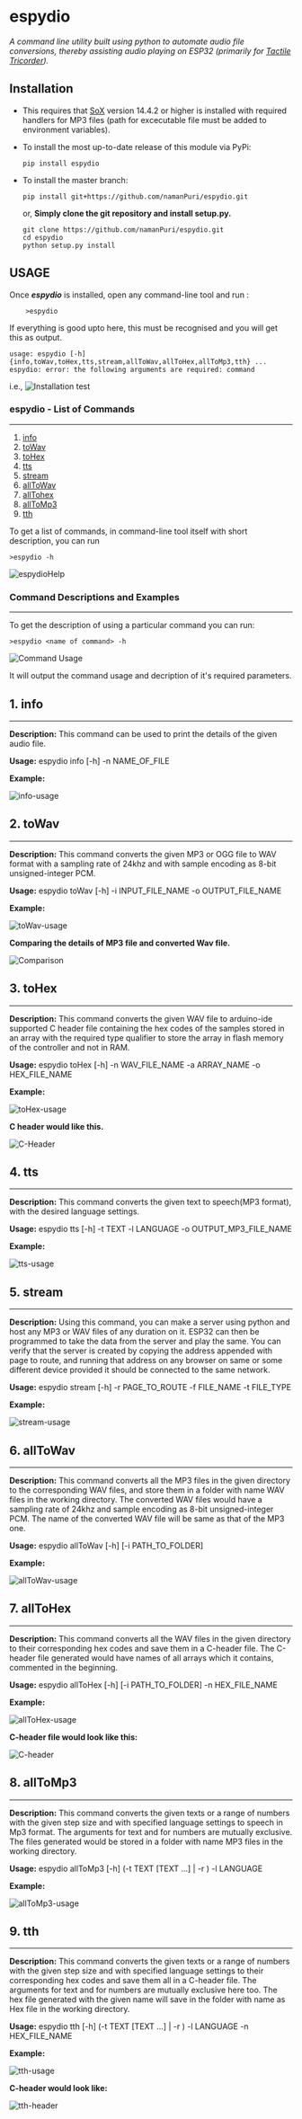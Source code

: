 # espydio

*A command line utility built using python to automate audio file conversions, thereby assisting audio playing on ESP32 (primarily for [Tactile Tricorder](temp)).*

## Installation

- This requires that [SoX](http://sox.sourceforge.net/) version 14.4.2 or higher is installed with required handlers for MP3 files (path for excecutable file must be added to environment variables).

- To install the most up-to-date release of this module via PyPi:

    ```pip install espydio```

- To install the master branch:

    ```pip install git+https://github.com/namanPuri/espydio.git```

    or, **Simply clone the git repository and install setup.py.**

    ```shell
    git clone https://github.com/namanPuri/espydio.git
    cd espydio
    python setup.py install
    ```

## USAGE

Once ***espydio*** is installed, open any command-line tool and run :

```shell
    >espydio
```

If everything is good upto here, this must be recognised and you will get this as output.

```shell
usage: espydio [-h] {info,toWav,toHex,tts,stream,allToWav,allToHex,allToMp3,tth} ...
espydio: error: the following arguments are required: command
```

i.e.,
![Installation test](docs/images/espydio_check.PNG)

### espydio - List of Commands

---

1. [info](#info)
2. [toWav](#toWav)
3. [toHex](#toHex)
4. [tts](#tts)
5. [stream](#stream)
6. [allToWav](#allToWav)
7. [allTohex](#allToHex)
8. [allToMp3](#allToMp3)
9. [tth](#th)

To get a list of commands, in command-line tool itself with short description, you can run

```shell
>espydio -h
```

![espydioHelp](docs/images/help.PNG)

### Command Descriptions and Examples

---

To get the description of using a particular command you can run:

```shell
>espydio <name of command> -h
```

![Command Usage](docs/images/command_usage.PNG)

It will output the command usage and decription of it's required parameters.

## 1. info <a name="info"></a>

---

**Description:** This command can be used to print the details of the given audio file.

**Usage:** espydio info [-h] -n NAME_OF_FILE

**Example:**

![info-usage](docs/images/info_usage.PNG)

## 2. toWav <a name="toWav"></a>

---

**Description:** This command converts the given MP3 or OGG file to WAV format with a sampling rate of 24khz and with sample encoding as 8-bit unsigned-integer PCM.

**Usage:** espydio toWav [-h] -i INPUT_FILE_NAME -o OUTPUT_FILE_NAME

**Example:**

![toWav-usage](docs/images/toWav_usage.PNG)

**Comparing the details of MP3 file and converted Wav file.**

![Comparison](docs/images/comparison.PNG)

## 3. toHex <a name="toHex"></a>

---

**Description:** This command converts the given WAV file to arduino-ide supported C header file containing the hex codes of the samples stored in an array with the required type qualifier to store the array in flash memory of the controller and not in RAM.

**Usage:** espydio toHex [-h] -n WAV_FILE_NAME -a ARRAY_NAME -o HEX_FILE_NAME

**Example:**

![toHex-usage](docs/images/toHex_usage.PNG)

**C header would like this.**

![C-Header](docs/images/c-header.PNG)

## 4. tts <a name="tts"></a>

---

**Description:** This command converts the given text to speech(MP3 format), with the desired language settings.

**Usage:** espydio tts [-h] -t TEXT -l LANGUAGE -o OUTPUT_MP3_FILE_NAME

**Example:**

![tts-usage](docs/images/tts_usage.PNG)

## 5. stream <a name="stream"></a>

---

**Description:** Using this command, you can make a server using python and host any MP3 or WAV files of any duration on it. ESP32 can then be programmed to take the data from the server and play the same. You can verify that the server is created by copying the address appended with page to route, and running that address on any browser on same or some different device provided it should be connected to the same network.

**Usage:** espydio stream [-h] -r PAGE_TO_ROUTE -f FILE_NAME -t FILE_TYPE

**Example:**

![stream-usage](docs/images/stream_usage.PNG)

## 6. allToWav <a name="allToWav"></a>

---

**Description:** This command converts all the MP3 files in the given directory to the corresponding WAV files, and store them in a folder with name WAV files in the working directory. The converted WAV files would have a sampling rate of 24khz and sample encoding as 8-bit unsigned-integer PCM. The name of the converted WAV file will be same as that of the MP3 one.

**Usage:** espydio allToWav [-h] [-i PATH_TO_FOLDER]

**Example:**

![allToWav-usage](docs/images/allToWav_usage.PNG)

## 7. allToHex <a name="allToHex"></a>

---

**Description:** This command converts all the WAV files in the given directory to their corresponding hex codes and save them in a C-header file. The C-header file generated would have names of all arrays which it contains, commented in the beginning.

**Usage:** espydio allToHex [-h] [-i PATH_TO_FOLDER] -n HEX_FILE_NAME

**Example:**

![allToHex-usage](docs/images/allToHex_usage.PNG)

**C-header file would look like this:**

![C-header](docs/images/MIMO_header.PNG)

## 8. allToMp3 <a name="allToMp3"></a>

---

**Description:** This command converts the given texts or a range of numbers with the given step size and with specified language settings to speech in Mp3 format. The arguments for text and for numbers are mutually exclusive. The files generated would be stored in a folder with name MP3 files in the working directory.

**Usage:** espydio allToMp3 [-h] (-t TEXT [TEXT ...] | -r   ) -l LANGUAGE

**Example:**

![allToMp3-usage](docs/images/allToMp3_usage.PNG)

## 9. tth <a name="tth"></a>

---

**Description:** This command converts the given texts or a range of numbers with the given step size and with specified language settings to their corresponding hex codes and save them all in a C-header file. The arguments for text and for numbers are mutually exclusive here too. The hex file generated with the given name will save in the folder with name as Hex file in the working directory.

**Usage:** espydio tth [-h] (-t TEXT [TEXT ...] | -r   ) -l LANGUAGE -n HEX_FILE_NAME

**Example:**

![tth-usage](docs/images/tth_usage.PNG)

**C-header would look like:**

![tth-header](docs/images/tth_header.PNG)
